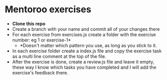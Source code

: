 # Mentoroo exercises


 - **Clone this repo**
 - Create a branch with your name and commit all of your changes there
 - For each exercise from exercises.js create a folder with the exercise number: eg 1 or exercise-1*
	- *Doesn't matter which pattern you use, as long as you stick to it.
- In each exercise folder create a index.js file and copy the exercise task as a multi line comment at the top of the file.
- After the exercise is done, create a review.js file and leave it empty, these way I know which tasks you have completed and I will add the exercise's feedback there.
